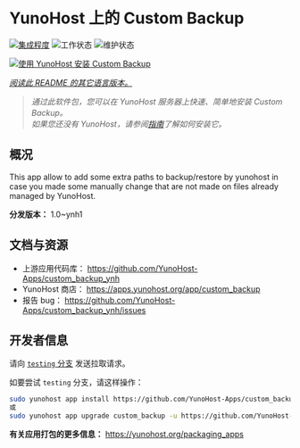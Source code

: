 <!--
注意：此 README 由 <https://github.com/YunoHost/apps/tree/master/tools/readme_generator> 自动生成
请勿手动编辑。
-->

# YunoHost 上的 Custom Backup

[![集成程度](https://dash.yunohost.org/integration/custom_backup.svg)](https://ci-apps.yunohost.org/ci/apps/custom_backup/) ![工作状态](https://ci-apps.yunohost.org/ci/badges/custom_backup.status.svg) ![维护状态](https://ci-apps.yunohost.org/ci/badges/custom_backup.maintain.svg)

[![使用 YunoHost 安装 Custom Backup](https://install-app.yunohost.org/install-with-yunohost.svg)](https://install-app.yunohost.org/?app=custom_backup)

*[阅读此 README 的其它语言版本。](./ALL_README.md)*

> *通过此软件包，您可以在 YunoHost 服务器上快速、简单地安装 Custom Backup。*  
> *如果您还没有 YunoHost，请参阅[指南](https://yunohost.org/install)了解如何安装它。*

## 概况

This app allow to add some extra paths to backup/restore by yunohost in case you made some manually change that are not made on files already managed by YunoHost. 


**分发版本：** 1.0~ynh1
## 文档与资源

- 上游应用代码库： <https://github.com/YunoHost-Apps/custom_backup_ynh>
- YunoHost 商店： <https://apps.yunohost.org/app/custom_backup>
- 报告 bug： <https://github.com/YunoHost-Apps/custom_backup_ynh/issues>

## 开发者信息

请向 [`testing` 分支](https://github.com/YunoHost-Apps/custom_backup_ynh/tree/testing) 发送拉取请求。

如要尝试 `testing` 分支，请这样操作：

```bash
sudo yunohost app install https://github.com/YunoHost-Apps/custom_backup_ynh/tree/testing --debug
或
sudo yunohost app upgrade custom_backup -u https://github.com/YunoHost-Apps/custom_backup_ynh/tree/testing --debug
```

**有关应用打包的更多信息：** <https://yunohost.org/packaging_apps>
